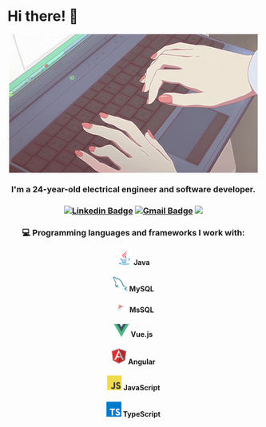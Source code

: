 # Hi there! 👋

<div align='center'>
  <img src = 'https://github.com/amina-alibasic/amina-alibasic/blob/8bbcfa833bf30ef8f52f1903684ae17208d46e0d/images/computer-typing.gif' alt = 'Computer Typing' align='center'/>
</div>

<h3 align="center"> I'm a 24-year-old electrical engineer and software developer. </h3>

<h3 align='center'>

[![Linkedin Badge](https://img.shields.io/badge/-AminaAlibasic-blue?style=flat&logo=Linkedin&logoColor=white&link=https://www.linkedin.com/in/amina-alibasic)](https://www.linkedin.com/in/amina-alibasic) [![Gmail Badge](https://img.shields.io/badge/-alibasicamina@outlook.com-c14438?style=flat&logo=Gmail&logoColor=white&link=mailto:alibasicamina@outlook.com)](mailto:alibasicamina@outlook.com) ![](https://dcbadge.vercel.app/api/shield/821337465222332447?style=flat)

</h3>

 <h3 align="center"> 💻 Programming languages and frameworks I work with:</h3>
    <h4 align="center"> <img src = 'https://raw.githubusercontent.com/amina-alibasic/amina-alibasic/main/images/java.svg' width='30'/> Java </h4>
    <h4 align="center"> <img src = 'https://raw.githubusercontent.com/amina-alibasic/amina-alibasic/main/images/sql.svg' width='30'/> MySQL </h4>
    <h4 align="center"> <img src = 'https://raw.githubusercontent.com/amina-alibasic/amina-alibasic/main/images/MS_SQL.svg' width='30'/> MsSQL </h4>
    <h4 align="center"> <img src = 'https://raw.githubusercontent.com/amina-alibasic/amina-alibasic/main/images/vue.svg' width='30'/> Vue.js </h4>
    <h4 align="center"> <img src = 'https://raw.githubusercontent.com/amina-alibasic/amina-alibasic/main/images/angular.svg' width='30'/> Angular </h4>
    <h4 align="center"> <img src = 'https://raw.githubusercontent.com/amina-alibasic/amina-alibasic/main/images/js.svg' width='30'/> JavaScript </h4>
    <h4 align="center"> <img src = 'https://raw.githubusercontent.com/amina-alibasic/amina-alibasic/main/images/typescript.svg' width='30'/> TypeScript </h4>

